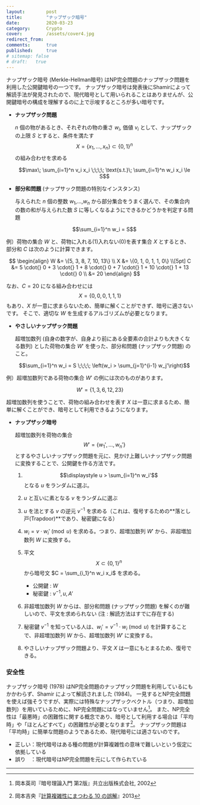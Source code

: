 ```yaml
---
layout:        post
title:         "ナップザック暗号"
date:          2020-03-23
category:      Crypto
cover:         /assets/cover4.jpg
redirect_from:
comments:      true
published:     true
# sitemap: false
# draft:   true
---
```


ナップザック暗号 (Merkle-Hellman暗号) はNP完全問題のナップザック問題を利用した公開鍵暗号の一つです。
ナップザック暗号は発表後にShamirによって解読手法が発見されたので、現代暗号として用いられることはありませんが、公開鍵暗号の構成を理解するのに上で示唆するところが多い暗号です。

- **ナップザック問題**

    $n$ 個の物があるとき、それぞれの物の重さ $w_i$, 価値 $v_i$ として、ナップザックの上限 $S$ とすると、条件を満たす $$X = \{x_1, ..., x_n\} \subset \{0,1\}^n$$ の組み合わせを求める

    $$\max\; \sum_{i=1}^n v_i x_i \;\;\;\; \text{s.t.}\; \sum_{i=1}^n w_i x_i \le S$$

- **部分和問題** (ナップサック問題の特別なインスタンス)

    与えられた $n$ 個の整数 $w_1$,...,$w_n$ から部分集合をうまく選んで、その集合内の数の和が与えられた数 $S$ に等しくなるようにできるかどうかを判定する問題

    $$\sum_{i=1}^n w_i = S$$

例）荷物の集合 $W$ と、荷物に入れる(1)入れない(0)を表す集合 $X$ とするとき、部分和 $C$ は次のように計算できます。

$$
\begin{align}
W &= \{5, 3, 8, 7, 10, 13\} \\
X &= \{0, 1, 0, 1, 1, 0\} \\[5pt]
C &= 5 \cdot{} 0 + 3 \cdot{} 1 + 8 \cdot{} 0 + 7 \cdot{} 1 + 10 \cdot{} 1 + 13 \cdot{} 0 \\
  &= 20
\end{align}
$$

なお、$C=20$ になる組み合わせには $$X = \{0, 0, 0, 1, 1, 1\}$$ もあり、$X$ が一意に求まらないため、簡単に解くことができず、暗号に適さないです。
そこで、適切な $W$ を生成するアルゴリズムが必要となります。

- **やさしいナップザック問題**

    超増加数列 (自身の数字が、自身より前にある全要素の合計よりも大きくなる数列) とした荷物の集合 $W'$ を使った、部分和問題 (ナップザック問題) のこと。

    $$\sum_{i=1}^n w_i = S \;\;\;\; \left(w_i > \sum_{j=1}^{i-1} w_j'\right)$$

例）超増加数列である荷物の集合 $W'$ の例には次のものがあります。

$$
W' = \{1, 3, 6, 12, 23\}
$$

超増加数列を使うことで、荷物の組み合わせを表す $X$ は一意に求まるため、簡単に解くことができ、暗号として利用できるようになります。

- **ナップザック暗号**

    超増加数列を荷物の集合 $$W' = \{w_1', ..., w_n'\}$$ とするやさしいナップザック問題を元に、見かけ上難しいナップザック問題に変換することで、公開鍵を作る方法です。

    1. $$\displaystyle u > \sum_{i=1}^n w_i'$$ となる $u$ をランダムに選ぶ。
    2. $u$ と互いに素となる $v$ をランダムに選ぶ
    3. $u$ を法とする $v$ の逆元 $v^{-1}$ を求める（これは、復号するための**落とし戸(Trapdoor)**であり、秘密鍵になる）
    4. $w_i = v \cdot{} w_i' \pmod{u}$ を求める。つまり、超増加数列 $W'$ から、非超増加数列 $W$ に変換する。
    5. 平文 $$X \subset \{0,1\}^n$$ から暗号文 $C = \sum_{i_1}^n w_i x_i$ を求める。

        - 公開鍵 : $W$
        - 秘密鍵 : $v^{-1}, u, A'$

    6. 非超増加数列 $W$ からは、部分和問題 (ナップザック問題) を解くのが難しいので、平文を求められない (注 : 解読方法はすでに存在する)
    7. 秘密鍵 $v^{-1}$ を知っている人は、$w_i' = v^{-1} \cdot{} w_i \pmod{u}$ を計算することで、非超増加数列 $W$ から、超増加数列 $W'$ に変換する。
    8. やさしいナップザック問題より、平文 $X$ は一意にもとまるため、復号できる。

### 安全性

ナップザック暗号 (1978) はNP完全問題のナップザック問題を利用しているにもかかわらず、Shamir によって解読されました (1984)。
一見するとNP完全問題を使えば強そうですが、実際には特殊なナップザックベクトル（つまり、超増加数列）を用いているために、NP完全問題にはなっていません[^1]。
また、NP完全性は「最悪時」の困難性に関する概念であり、暗号として利用する場合は「平均時」や「ほとんどすべて」の困難性が必要となります[^2]。
ナップザック問題は「平均時」に簡単な問題のようであるため、現代暗号には適さないのです。

- 正しい：現代暗号はある種の問題が計算複雑性の意味で難しいという仮定に依拠している
- 誤り　：現代暗号はNP完全問題を元にして作られている

---

[^1]: 岡本英司『暗号理論入門 第2版』共立出版株式会社, 2002
[^2]: 岡本吉央『[計算複雑性にまつわる 10 の誤解](http://dopal.cs.uec.ac.jp/okamotoy/PDF/2013/complexity10confusions.pdf)』2013
